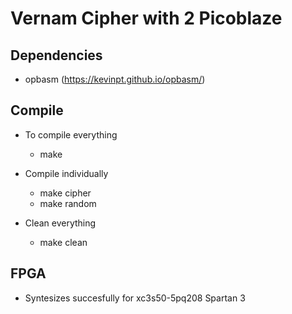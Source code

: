 # Vernam Cipher with 2 Picoblaze 

## Dependencies

* opbasm (https://kevinpt.github.io/opbasm/)

## Compile

* To compile everything 
    * make

* Compile individually
    * make cipher
    * make random

* Clean everything
    * make clean

## FPGA

* Syntesizes succesfully for xc3s50-5pq208 Spartan 3
